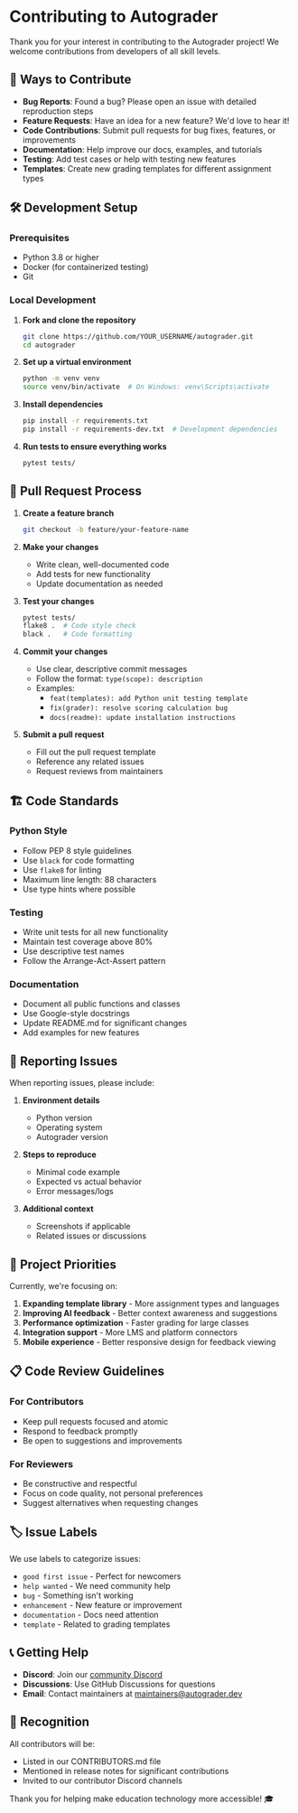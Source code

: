 # Contributing to Autograder

Thank you for your interest in contributing to the Autograder project! We welcome contributions from developers of all skill levels.

## 🚀 Ways to Contribute

- **Bug Reports**: Found a bug? Please open an issue with detailed reproduction steps
- **Feature Requests**: Have an idea for a new feature? We'd love to hear it!
- **Code Contributions**: Submit pull requests for bug fixes, features, or improvements
- **Documentation**: Help improve our docs, examples, and tutorials
- **Testing**: Add test cases or help with testing new features
- **Templates**: Create new grading templates for different assignment types

## 🛠️ Development Setup

### Prerequisites

- Python 3.8 or higher
- Docker (for containerized testing)
- Git

### Local Development

1. **Fork and clone the repository**
   ```bash
   git clone https://github.com/YOUR_USERNAME/autograder.git
   cd autograder
   ```

2. **Set up a virtual environment**
   ```bash
   python -m venv venv
   source venv/bin/activate  # On Windows: venv\Scripts\activate
   ```

3. **Install dependencies**
   ```bash
   pip install -r requirements.txt
   pip install -r requirements-dev.txt  # Development dependencies
   ```

4. **Run tests to ensure everything works**
   ```bash
   pytest tests/
   ```

## 📝 Pull Request Process

1. **Create a feature branch**
   ```bash
   git checkout -b feature/your-feature-name
   ```

2. **Make your changes**
   - Write clean, well-documented code
   - Add tests for new functionality
   - Update documentation as needed

3. **Test your changes**
   ```bash
   pytest tests/
   flake8 .  # Code style check
   black .   # Code formatting
   ```

4. **Commit your changes**
   - Use clear, descriptive commit messages
   - Follow the format: `type(scope): description`
   - Examples:
     - `feat(templates): add Python unit testing template`
     - `fix(grader): resolve scoring calculation bug`
     - `docs(readme): update installation instructions`

5. **Submit a pull request**
   - Fill out the pull request template
   - Reference any related issues
   - Request reviews from maintainers

## 🏗️ Code Standards

### Python Style
- Follow PEP 8 style guidelines
- Use `black` for code formatting
- Use `flake8` for linting
- Maximum line length: 88 characters
- Use type hints where possible

### Testing
- Write unit tests for all new functionality
- Maintain test coverage above 80%
- Use descriptive test names
- Follow the Arrange-Act-Assert pattern

### Documentation
- Document all public functions and classes
- Use Google-style docstrings
- Update README.md for significant changes
- Add examples for new features

## 🐛 Reporting Issues

When reporting issues, please include:

1. **Environment details**
   - Python version
   - Operating system
   - Autograder version

2. **Steps to reproduce**
   - Minimal code example
   - Expected vs actual behavior
   - Error messages/logs

3. **Additional context**
   - Screenshots if applicable
   - Related issues or discussions

## 🎯 Project Priorities

Currently, we're focusing on:

1. **Expanding template library** - More assignment types and languages
2. **Improving AI feedback** - Better context awareness and suggestions
3. **Performance optimization** - Faster grading for large classes
4. **Integration support** - More LMS and platform connectors
5. **Mobile experience** - Better responsive design for feedback viewing

## 📋 Code Review Guidelines

### For Contributors
- Keep pull requests focused and atomic
- Respond to feedback promptly
- Be open to suggestions and improvements

### For Reviewers
- Be constructive and respectful
- Focus on code quality, not personal preferences
- Suggest alternatives when requesting changes

## 🏷️ Issue Labels

We use labels to categorize issues:

- `good first issue` - Perfect for newcomers
- `help wanted` - We need community help
- `bug` - Something isn't working
- `enhancement` - New feature or improvement
- `documentation` - Docs need attention
- `template` - Related to grading templates

## 📞 Getting Help

- **Discord**: Join our [community Discord](https://discord.gg/autograder)
- **Discussions**: Use GitHub Discussions for questions
- **Email**: Contact maintainers at maintainers@autograder.dev

## 🙏 Recognition

All contributors will be:
- Listed in our CONTRIBUTORS.md file
- Mentioned in release notes for significant contributions
- Invited to our contributor Discord channels

Thank you for helping make education technology more accessible! 🎓
